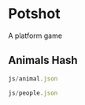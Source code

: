Potshot
=======

A platform game

Animals Hash
-------------

```javascript
js/animal.json
```

```javascript
js/people.json
```